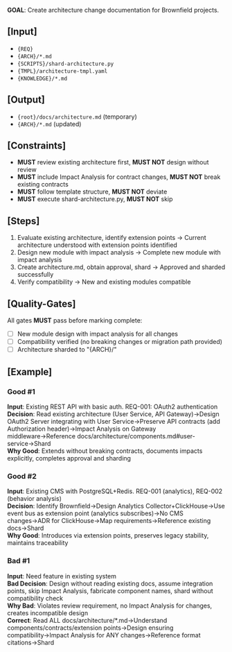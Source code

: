 **GOAL**: Create architecture change documentation for Brownfield projects.

## [Input]
- `{REQ}`
- `{ARCH}/*.md`
- `{SCRIPTS}/shard-architecture.py`
- `{TMPL}/architecture-tmpl.yaml`
- `{KNOWLEDGE}/*.md`

## [Output]
- `{root}/docs/architecture.md` (temporary)
- `{ARCH}/*.md` (updated)

## [Constraints]
- **MUST** review existing architecture first, **MUST NOT** design without review
- **MUST** include Impact Analysis for contract changes, **MUST NOT** break existing contracts
- **MUST** follow template structure, **MUST NOT** deviate
- **MUST** execute shard-architecture.py, **MUST NOT** skip

## [Steps]
1. Evaluate existing architecture, identify extension points → Current architecture understood with extension points identified
2. Design new module with impact analysis → Complete new module with impact analysis
3. Create architecture.md, obtain approval, shard → Approved and sharded successfully
4. Verify compatibility → New and existing modules compatible

## [Quality-Gates]
All gates **MUST** pass before marking complete:
- [ ] New module design with impact analysis for all changes
- [ ] Compatibility verified (no breaking changes or migration path provided)
- [ ] Architecture sharded to "{ARCH}/"

## [Example]

### Good #1
**Input**: Existing REST API with basic auth. REQ-001: OAuth2 authentication  
**Decision**: Read existing architecture (User Service, API Gateway)→Design OAuth2 Server integrating with User Service→Preserve API contracts (add Authorization header)→Impact Analysis on Gateway middleware→Reference docs/architecture/components.md#user-service→Shard  
**Why Good**: Extends without breaking contracts, documents impacts explicitly, completes approval and sharding

### Good #2
**Input**: Existing CMS with PostgreSQL+Redis. REQ-001 (analytics), REQ-002 (behavior analysis)  
**Decision**: Identify Brownfield→Design Analytics Collector+ClickHouse→Use event bus as extension point (analytics subscribes)→No CMS changes→ADR for ClickHouse→Map requirements→Reference existing docs→Shard  
**Why Good**: Introduces via extension points, preserves legacy stability, maintains traceability

### Bad #1
**Input**: Need feature in existing system  
**Bad Decision**: Design without reading existing docs, assume integration points, skip Impact Analysis, fabricate component names, shard without compatibility check  
**Why Bad**: Violates review requirement, no Impact Analysis for changes, creates incompatible design  
**Correct**: Read ALL docs/architecture/*.md→Understand components/contracts/extension points→Design ensuring compatibility→Impact Analysis for ANY changes→Reference format citations→Shard

